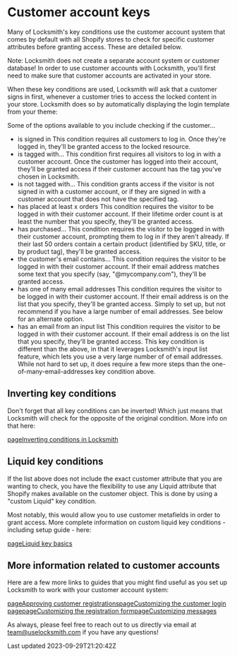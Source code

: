 # Customer account keys

Many of Locksmith's key conditions use the customer account system that comes by default with all Shopify stores to check for specific customer attributes before granting access. These are detailed below.

Note: Locksmith does not create a separate account system or customer database! In order to use customer accounts with Locksmith, you'll first need to make sure that customer accounts are activated in your store.

When these key conditions are used, Locksmith will ask that a customer signs in first, whenever a customer tries to access the locked content in your store. Locksmith does so by automatically displaying the login template from your theme:

Some of the options available to you include checking if the customer...

- is signed in This condition requires all customers to log in. Once they're logged in, they'll be granted access to the locked resource.
- is tagged with… This condition first requires all visitors to log in with a customer account. Once the customer has logged into their account, they'll be granted access if their customer account has the tag you've chosen in Locksmith.
- is not tagged with… This condition grants access if the visitor is not signed in with a customer account, or if they are signed in with a customer account that does not have the specified tag.
- has placed at least x orders This condition requires the visitor to be logged in with their customer account. If their lifetime order count is at least the number that you specify, they'll be granted access.
- has purchased… This condition requires the visitor to be logged in with their customer account, prompting them to log in if they aren't already. If their last 50 orders contain a certain product (identified by SKU, title, or by product tag), they'll be granted access.
- the customer's email contains… This condition requires the visitor to be logged in with their customer account. If their email address matches some text that you specify (say, "@mycompany.com"), they'll be granted access.
- has one of many email addresses This condition requires the visitor to be logged in with their customer account. If their email address is on the list that you specify, they'll be granted access. Simply to set up, but not recommend if you have a large number of email addresses. See below for an alternate option.
- has an email from an input list This condition requires the visitor to be logged in with their customer account. If their email address is on the list that you specify, they'll be granted access. This key condition is different than the above, in that it leverages Locksmith's input list feature, which lets you use a very large number of of email addresses. While not hard to set up, it does require a few more steps than the one-of-many-email-addresses key condition above.

## Inverting key conditions

Don't forget that all key conditions can be inverted! Which just means that Locksmith will check for the opposite of the original condition. More info on that here:

[pageInverting conditions in Locksmith](/keys/more/inverting-conditions-in-locksmith)
## Liquid key conditions

If the list above does not include the exact customer attribute that you are wanting to check, you have the flexibility to use any Liquid attribute that Shopify makes available on the customer object. This is done by using a "custom Liquid" key condition.

Most notably, this would allow you to use customer metafields in order to grant access. More complete information on custom liquid key conditions - including setup guide - here:

[pageLiquid key basics](/keys/more/liquid-key-basics)
## More information related to customer accounts

Here are a few more links to guides that you might find useful as you set up Locksmith to work with your customer account system:

[pageApproving customer registrations](/tutorials/approving-customer-registrations)[pageCustomizing the customer login page](/tutorials/more/customizing-the-customer-login-page)[pageCustomizing the registration form](/tutorials/more/customizing-the-registration-form)[pageCustomizing messages](/tutorials/more/customizing-messages)

As always, please feel free to reach out to us directly via email at team@uselocksmith.com if you have any questions!

Last updated 2023-09-29T21:20:42Z